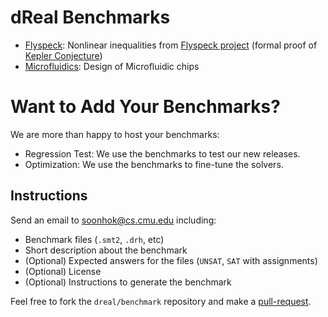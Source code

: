 dReal Benchmarks
================
 - [Flyspeck](flyspeck): Nonlinear inequalities from [Flyspeck project][flyspeck] (formal proof of [Kepler Conjecture][kepler])
 - [Microfluidics](microfluidics): Design of Microfluidic chips

[flyspeck]: https://code.google.com/p/flyspeck/
[kepler]: http://en.wikipedia.org/wiki/Kepler_conjecture


Want to Add Your Benchmarks?
============================

We are more than happy to host your benchmarks:

 - Regression Test: We use the benchmarks to test our new releases.
 - Optimization: We use the benchmarks to fine-tune the solvers.

Instructions
------------

Send an email to soonhok@cs.cmu.edu including:

 - Benchmark files (``.smt2``, ``.drh``, etc)
 - Short description about the benchmark
 - (Optional) Expected answers for the files (``UNSAT``, ``SAT`` with assignments)
 - (Optional) License
 - (Optional) Instructions to generate the benchmark

Feel free to fork the ``dreal/benchmark`` repository and make a [pull-request][github-pr].

[github-pr]:https://help.github.com/articles/using-pull-requests
